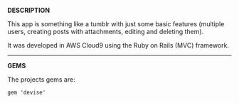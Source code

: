 <b>DESCRIPTION</b>

This app is something like a tumblr with just some basic features (multiple users, creating posts with attachments, editing and deleting them).

It was developed in AWS Cloud9 using the Ruby on Rails (MVC) framework.

--------------------------------------------------------

<b>GEMS</b>

The projects gems are:
```
gem 'devise'
```


